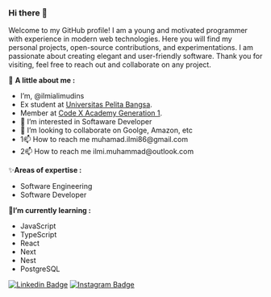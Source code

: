 ### Hi there 👋
  Welcome to my GitHub profile! I am a young and motivated programmer with experience in modern web technologies. Here you will find my personal projects, open-source contributions, and experimentations. I am passionate about creating elegant and user-friendly software. Thank you for visiting, feel free to reach out and collaborate on any project.

<p align="justify"> 
  👤 <strong>A little about me :</strong>
    <ul>
      <li> I’m,  @ilmialimudins</li>
      <li>Ex student at <a href="https://www.pelitabangsa.ac.id/" target="_blank">Universitas Pelita Bangsa</a>. <br></li>
      <li>Member at <a href="https://codex-id.com//" target="_blank">Code X Academy Generation 1</a>. <br></li>
      <li>👀 I’m interested in Softaware Developer</li>
      <li>💞️ I’m looking to collaborate on Goolge, Amazon, etc</li>
      <li>1📫 How to reach me muhamad.ilmi86@gmail.com  </li>
      <li>2📫 How to reach me ilmi.muhammad@outlook.com </li>
   </ul>
   
  ✨<strong>Areas of expertise :</strong>
   <ul>
      <li>Software Engineering</li>
      <li>Software Developer</li>
   </ul>
   
  🌱<strong>I’m currently learning :</strong>
   <ul>
      <li>JavaScript</li>     <li>TypeScript</li> 
      <li>React</li>          <li>Next</li> 
      <li>Nest</li>           <li>PostgreSQL</li> 
   </ul> 
</p>

<!--
**agisx/agisx** is a ✨ _special_ ✨ repository because its `README.md` (this file) appears on your GitHub profile.

Here are some ideas to get you started:

- 🔭 I’m currently working on ...
- 🌱 I’m currently learning ...
- 👯 I’m looking to collaborate on ...
- 🤔 I’m looking for help with ...
- 💬 Ask me about ...
- 📫 How to reach me: ...
- 😄 Pronouns: ...
- ⚡ Fun fact: ...
-->


[![Linkedin Badge](https://img.shields.io/badge/LinkedIn-0077B5?style=for-the-badge&logo=linkedin&logoColor=white)](https://www.linkedin.com/in/muhammad-ilmi-688411117/)
[![Instagram Badge](https://img.shields.io/badge/Instagram-E4405F?style=for-the-badge&logo=instagram&logoColor=white)](https://www.instagram.com/rd35.ooooo/)


<!---
ilmialimudins/ilmialimudins is a ✨ special ✨ repository because its `README.md` (this file) appears on your GitHub profile.
You can click the Preview link to take a look at your changes.
--->
